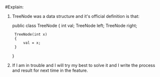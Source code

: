 #Explain:
1. TreeNode was a data structure and it's official definition is that:
    
    
    public class TreeNode
    {
        int val;
        TreeNode left;
        TreeNode right;
    
        TreeNode(int x)
        {
            val = x;
        }
    }
2. If I am in trouble and I will try my best to solve it and I write the process and result for next time in the 
feature.